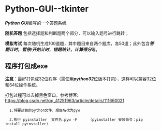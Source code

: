 # Python-GUI--tkinter

***Python GUI***编写的一个答题系统

**随机答题** 包括选择题和判断题两个部分，可以输入题号进行跳转；

**模拟考试** 每次随机生成100道题，其中题目来自两个题库，各50道；此外包含***答题计时***，***暂停/开始计时***，***错题统计***，***计算得分***等。

## 程序打包成exe
**注意**：最好打包成32位程序（需使用***python32***位版本打包），这样可以兼容32位和64位操作系统。

打包过程可以去掉黑色窗口，参考博客: https://blog.csdn.net/qq_41251963/article/details/111660021

      1.将要封装的python文件，后缀名改为pyw
      
      2.执行 pyinstaller  文件名.pyw -F      (pyinstaller 安装命令：pip install pyinstaller)

